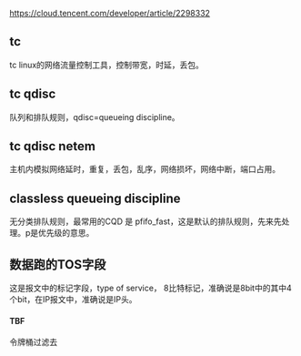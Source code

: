 https://cloud.tencent.com/developer/article/2298332

## tc
tc linux的网络流量控制工具，控制带宽，时延，丢包。

## tc qdisc
队列和排队规则，qdisc=queueing discipline。

## tc qdisc netem
主机内模拟网络延时，重复，丢包，乱序，网络损坏，网络中断，端口占用。

## classless queueing discipline
无分类排队规则，最常用的CQD 是 pfifo_fast，这是默认的排队规则，先来先处理。p是优先级的意思。

## 数据跑的TOS字段
这是报文中的标记字段，type of service， 8比特标记，准确说是8bit中的其中4个bit，在IP报文中，准确说是IP头。

#### TBF
令牌桶过滤去
